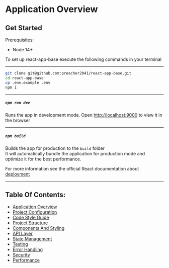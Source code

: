 # Application Overview

## Get Started

Prerequisites:

-   Node 14+

To set up react-app-base execute the following commands in your terminal

---

```bash
git clone git@github.com:preacher2041/react-app-base.git
cd react-app-base
cp .env.example .env
npm i
```

---

##### `npm run dev`

Runs the app in development mode.
Open [http://localhost:9000](http://localhost:9000) to view it in the browser

---

##### `npm build`

Builds the app for production to the `build` folder\
It will automatically bundle the application for production mode and optimize it for the best performance.

For more information see the official React documentation about [deployment](https://facebook.github.io/create-react-app/docs/deployment)

---

## Table Of Contents:

-   [Application Overview](docs/application-overview.md)
-   [Project Configuration](docs/project-configuration.md)
-   [Code Style Guide](docs/code-style-guide.md)
-   [Project Structure](docs/project-structure.md)
-   [Components And Styling](docs/components-and-styling.md)
-   [API Layer](docs/api-layer.md)
-   [State Management](docs/state-management.md)
-   [Testing](docs/testing.md)
-   [Error Handling](docs/error-handling.md)
-   [Security](docs/security.md)
-   [Performance](docs/performance.md)

